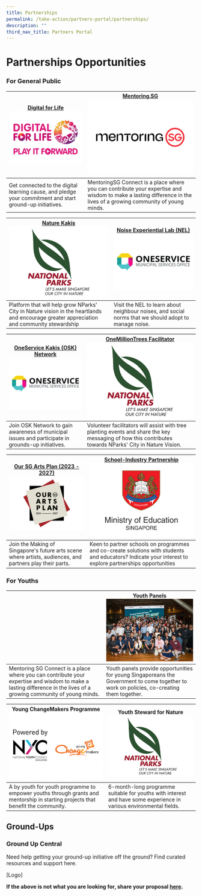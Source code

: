 ```yaml
---
title: Partnerships
permalink: /take-action/partners-portal/partnerships/
description: ""
third_nav_title: Partners Portal
---
```

# Partnerships Opportunities


### For General Public

| [Digital for Life](https://www.imda.gov.sg/digitalforlife/get-started#starting-a-project)![](/images/Opportunities/dfl-play-it-forward-logo_422x304.jpg)| [Mentoring.SG](https://www.mentoringsg.com)![](/images/Opportunities/mentoring-sg_422x304.jpg) |
| --- | - | 
| Get connected to the digital learning cause, and pledge your commitment and start ground-up initiatives. | MentoringSG Connect is a place where you can contribute your expertise and wisdom to make a lasting difference in the lives of a growing community of young minds. | 


|[Nature Kakis](https://go.gov.sg/naturekakisenquiry)![](/images/Opportunities/nparks-logo_422x304.jpg) | [Noise Experiential Lab (NEL)](https://go.gov.sg/noiselab)![](/images/Opportunities/mso-logo_422x304.jpg)|
| --- | - | 
|  Platform that will help grow NParks' City in Nature vision in the heartlands and encourage greater appreciation and community stewardship | Visit the NEL to learn about neighbour noises, and social norms that we should adopt to manage noise.| 


| [OneService Kakis (OSK) Network](https://go.gov.sg/oskgettoknowyou) ![](/images/Opportunities/mso-logo_422x304.jpg)| [OneMillionTrees Facilitator](https://go.gov.sg/omtvolfacil) ![](/images/Opportunities/nparks-logo_422x304.jpg)|
| --- | - | 
| Join OSK Network to gain awareness of municipal issues and participate in grounds-up initiatives.| Volunteer facilitators will assist with tree planting events and share the key messaging of how this contributes towards NParks' City in Nature Vision.  | 

| [Our SG Arts Plan (2023 - 2027)](https://www.nac.gov.sg/about-us/oursgartsplan/join-the-making)![](/images/Opportunities/our-arts-plan-2023-2027_422x304.jpg)| [School-Industry Partnership](https://go.gov.sg/partnerwithschools)![](/images/Opportunities/moe-logo_422x304.jpg)|
| --- | - | 
| Join the Making of Singapore's future arts scene where artists, audiences, and partners play their parts. | Keen to partner schools on programmes and co-create solutions with students and educators? Indicate your interest to explore partnerships opportunities| 


### For Youths

|  | Youth Panels ![](/images/Opportunities/youth-panels_422x304.jpg)|
| -------- | -------- | 
|Mentoring SG Connect is a place where you can contribute your expertise and wisdom to make a lasting difference in the lives of a growing community of young minds.| Youth panels provide opportunities for young Singaporeans the Government to come together to work on policies, co-creating them together.     | 

| Young ChangeMakers Programme ![](/images/Opportunities/nyc-ycm-logo-(422x304).jpg)| Youth Steward for Nature![](/images/Opportunities/nparks-logo_422x304.jpg)|
| -------- | -------- | 
|A by youth for youth programme to empower youths through grants and mentorship in starting projects that benefit the community.|  6-month-long programme suitable for youths with interest and have some experience in various environmental fields.   | 

## Ground-Ups

### Ground Up Central
Need help getting your ground-up initiative off the ground? Find curated resources and support here.

[Logo]

**If the above is not what you are looking for, share your proposal [here](https://go.gov.sg/sgpostageform).**